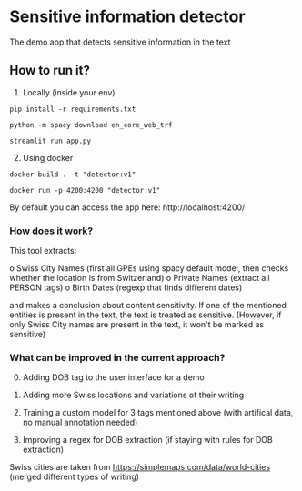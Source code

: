 # Sensitive information detector

The demo app that detects sensitive information in the text

## How to run it?

1) Locally (inside your env)

`pip install -r requirements.txt`

`python -m spacy download en_core_web_trf`

`streamlit run app.py`

2) Using docker

`docker build . -t "detector:v1"`

`docker run -p 4200:4200 "detector:v1"`

By default you can access the app here: http://localhost:4200/

### How does it work?

This tool extracts:

o	Swiss City Names (first all GPEs using spacy default model, then checks whether the location is from Switzerland)
o	Private Names (extract all PERSON tags)
o	Birth Dates (regexp that finds different dates)

and makes a conclusion about content sensitivity. 
If one of the mentioned entities is present in the text, the text is treated as sensitive. (However, if only Swiss City names are present in the text, it won't be marked as sensitive)

### What can be improved in the current approach?

0) Adding DOB tag to the user interface for a demo

1) Adding more Swiss locations and variations of their writing

2) Training a custom model for 3 tags mentioned above (with artifical data, no manual annotation needed)

3) Improving a regex for DOB extraction (if staying with rules for DOB extraction)

Swiss cities are taken from https://simplemaps.com/data/world-cities (merged different types of writing)
